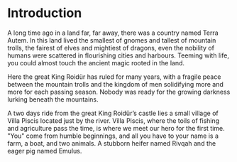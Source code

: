 # Introduction

A long time ago in a land far, far away, there was a country named Terra Autem. In this land lived the smallest of gnomes and tallest of mountain trolls, the fairest of elves and mightiest of dragons, even the nobility of humans were scattered in flourishing cities and harbours. Teeming with life, you could almost touch the ancient magic rooted in the land.

Here the great King Roidür has ruled for many years, with a fragile peace between the mountain trolls and the kingdom of men solidifying more and more for each passing season. Nobody was ready for the growing darkness lurking beneath the mountains.

A two days ride from the great King Roidür’s castle lies a small village of Villa Piscis located just by the river. Villa Piscis, where the toils of fishing and agriculture pass the time, is where we meet our hero for the first time. "You" come from humble beginnings, and all you have to your name is a farm, a boat, and two animals. A stubborn heifer named Rivqah and the eager pig named Emulus.
